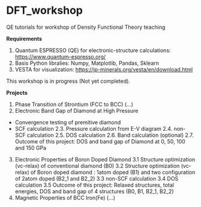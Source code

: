 # DFT_workshop
QE tutorials for workshop of Density Functional Theory teaching

**Requirements**
1. Quantum ESPRESSO (QE) for electronic-structure calculations: https://www.quantum-espresso.org/
2. Basis Python libralies: Numpy, Matplotlib, Pandas, Sklearn
3. VESTA for visualization: https://jp-minerals.org/vesta/en/download.html

This workshop is in progress (Not yet completed).

**Projects**
1. Phase Transition of Strontium (FCC to BCC)
  (...)
2. Electronic Band Gap of Diamond at High Pressure
  - Convergence testing of premitive diamond 
  - SCF calculation
  2.3. Pressure calculation from E-V diagram
  2.4. non-SCF calculation
  2.5. DOS calculation
  2.6. Band calculation (optional)
  2.7. Outcome of this project: DOS and band gap of Diamond at 0, 50, 100 and 150 GPa
3. Electronic Properties of Boron Doped Diamond
  3.1 Structure optimization (vc-relax) of conventional diamond (B0)
  3.2 Structure optimization (vc-relax) of Boron doped diamond : 1atom doped (B1) and two configuration of 2atom doped (B2_1 and B2_2)
  3.3 non-SCF calculation
  3.4 DOS calculation
  3.5 Outcome of this project: Relaxed structures, total energies, DOS and band gap of 4 structures (B0, B1, B2_1, B2_2)
4. Magnetic Properties of BCC Iron(Fe)
  (...)
